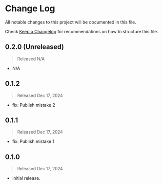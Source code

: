 # Change Log

All notable changes to this project will be documented in this file.

Check [Keep a Changelog](http://keepachangelog.com/) for recommendations on how to structure this file.


## 0.2.0 (Unreleased)
> Released N/A

* N/A

## 0.1.2
> Released Dec 17, 2024

* fix: Publish mistake 2

## 0.1.1
> Released Dec 17, 2024

* fix: Publish mistake 1

## 0.1.0
> Released Dec 17, 2024

* Initial release.
